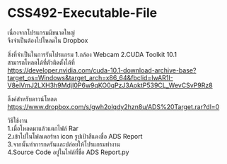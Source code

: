 # CSS492-Executable-File

เนื่องจากโปรแกรมมีขนาดใหญ่ <br>
จึงจำเป็นต้องไปโหลดใน Dropbox <br>

สิ่งที่จำเป็นในการรันโปรแกรม
1.กล้อง Webcam 
2.CUDA Toolkit 10.1 <br>
สามารถโหลดได้ที่ตัวติดตั้งได้ที่  <br>
https://developer.nvidia.com/cuda-10.1-download-archive-base?target_os=Windows&target_arch=x86_64&fbclid=IwAR1I-V8eiVmJ2LXH3h9MdjI0P6w9qKO0qPzJ3AoktP539CL_WevCSvP9Rz8 <br>

ลิ้งค์สำหรับดาวน์โหลด <br>
https://www.dropbox.com/s/gwh2olqdy2hzn8u/ADS%20Target.rar?dl=0 <br>

วิธีใช้งาน <br>
1.เมื่อโหลดมาแล้วแตกไฟล์ Rar <br>
2.เข้าไปในโฟลเดอร์หา icon รูปเป้าสีแดงชื่อ ADS Report <br>
3.จากนั้นทำการกดรันและปล่อยให้โปรแกรมทำงาน <br>
4.Source Code อยู่ในไฟล์ที่ชื่อ ADS Report.py <br>
